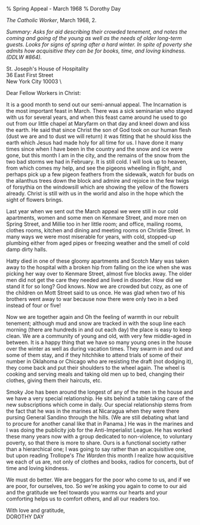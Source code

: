 % Spring Appeal - March 1968
% Dorothy Day

*The Catholic Worker*, March 1968, 2.

*Summary: Asks for aid describing their crowded tenement, and notes the
coming and going of the young as well as the needs of older long-term
guests. Looks for signs of spring after a hard winter. In spite of
poverty she admits how acquisitive they can be for books, time, and
loving kindness. (DDLW \#864).*

St. Joseph's House of Hospitality \
36 East First Street \
New York City 10003 \

Dear Fellow Workers in Christ:

It is a good month to send out our semi-annual appeal. The Incarnation
is the most important feast in March. There was a sick seminarian who
stayed with us for several years, and when this feast came around he
used to go out from our little chapel at Maryfarm on that day and kneel
down and kiss the earth. He said that since Christ the son of God took
on our human flesh (dust we are and to dust we will return) it was
fitting that he should kiss the earth which Jesus had made holy for all
time for us. I have done it many times since when I have been in the
country and the snow and ice were gone, but this month I am in the city,
and the remains of the snow from the two bad storms we had in February.
It is still cold. I will look up to heaven, from which comes my help,
and see the pigeons wheeling in flight, and perhaps pick up a few pigeon
feathers from the sidewalk, watch for buds on the ailanthus trees down
the block and admire and rejoice in the few twigs of forsythia on the
windowsill which are showing the yellow of the flowers already. Christ
is still with us in the world and also in the hope which the sight of
flowers brings.

Last year when we sent out the March appeal we were still in our cold
apartments, women and some men on Kenmare Street, and more men on Spring
Street, and Millie too in her little room; and office, mailing rooms,
clothes rooms, kitchen and dining and meeting rooms on Christie Street.
In many ways we were most miserable for years, with cold, stopped-up
plumbing either from aged pipes or freezing weather and the smell of
cold damp dirty halls.

Hatty died in one of these gloomy apartments and Scotch Mary was taken
away to the hospital with a broken hip from falling on the ice when she
was picking her way over to Kenmare Street, almost five blocks away. The
older men did not get the care they needed and lived in disorder. How
did we stand it for so long? God knows. Now we are crowded but cozy, as
one of the children on Mott Street said to us once. He was glad when two
of his brothers went away to war because now there were only two in a
bed instead of four or five!

Now we are together again and Oh the feeling of warmth in our rebuilt
tenement; although mud and snow are tracked in with the soup line each
morning (there are hundreds in and out each day) the place is easy to
keep clean. We are a community of young and old, with very few
middle-aged in between. It is a happy thing that we have so many young
ones in the house over the winter as well as during vacation times. They
swarm in and out and some of them stay, and if they hitchhike to attend
trials of some of their number in Oklahoma or Chicago who are resisting
the draft (not dodging it), they come back and put their shoulders to
the wheel again. The wheel is cooking and serving meals and taking old
men up to bed, changing their clothes, giving them their haircuts, etc.

Smoky Joe has been around the longest of any of the men in the house and
we have a very special relationship. He sits behind a table taking care
of the new subscriptions which come in daily. Our special relationship
stems from the fact that he was in the marines at Nicaragua when they
were there pursing General Sandino through the hills. (We are still
debating what land to procure for another canal like that in Panama.) He
was in the marines and I was doing the publicity job for the
Anti-Imperialist League. He has worked these many years now with a group
dedicated to non-violence, to voluntary poverty, so that there is more
to share. Ours is a functional society rather than a hierarchical one; I
was going to say rather than an acquisitive one, but upon reading
Trollope's *The Warden* this month I realize how acquisitive we each of
us are, not only of clothes and books, radios for concerts, but of time
and loving kindness.

We must do better. We are beggars for the poor who come to us, and if we
are poor, for ourselves, too. So we're asking you again to come to our
aid and the gratitude we feel towards you warms our hearts and your
comforting helps us to comfort others, and all our readers too.

With love and gratitude, \
DOROTHY DAY
